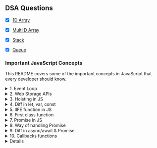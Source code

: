 ## DSA Questions
- [x] [1D Array](https://www.hackerearth.com/practice/data-structures/arrays/1-d/practice-problems/)

- [x] [Multi D Array](https://www.hackerearth.com/practice/data-structures/arrays/multi-dimensional/practice-problems/)
    
- [x] [Stack](https://www.hackerearth.com/practice/data-structures/stacks/basics-of-stacks/practice-problems/)
  
- [x] [Queue](https://www.hackerearth.com/practice/data-structures/queues/basics-of-queues/practice-problems/)

### Important JavaScript Concepts
This README covers some of the important concepts in JavaScript that every developer should know.

<details>
  <summary>1. Event Loop</summary>
  <p>
    In JavaScript, the event loop is responsible for handling all the asynchronous code that runs in the browser. It continuously checks for any asynchronous tasks in the event queue and executes them one by one in the order they were added. This helps prevent any blocking code from affecting the performance of the web page.
  </p>
</details>
<details>
  <summary>2. Web Storage APIs</summary>
  <p>
    Local Storage and Session Storage are two web storage APIs provided by modern browsers that allow you to store data on the client-side. Local Storage is used to store data that needs to be persisted across multiple sessions, while Session Storage is used to store data that needs to be retained only for the current session.
  </p>
</details>
<details>
  <summary>3. Hoisting in JS</summary>
  <p>
    Hoisting is a JavaScript behavior that allows variables and functions to be declared after they are used. When JavaScript code is executed, the variable and function declarations are moved to the top of their respective scopes.
  </p>
</details>
<details>
  <summary>4. Diff in let, var, const</summary>
  <p>
    let and const are block-scoped variables introduced in ES6, while var is function-scoped. let variables can be reassigned, but not re-declared, while const variables cannot be reassigned or re-declared.
  </p>
</details>
<details>
  <summary>5. IIFE function in JS</summary>
  <p>
    IIFE stands for Immediately Invoked Function Expression. It is a JavaScript function that is immediately executed as soon as it is defined. It is often used to create a private scope and prevent the pollution of the global namespace.
  </p>
</details>
<details>
  <summary>6. First class function</summary>
  <p>
    In JavaScript, functions are treated as first-class citizens, which means they can be assigned to variables, passed as arguments to other functions, and returned as values from functions.
  </p>
</details>
<details>
  <summary>7. Promise in JS</summary>
  <p>
    A promise is an object in JavaScript that represents the eventual completion or failure of an asynchronous operation. It provides a way to handle asynchronous code in a more synchronous way, using a then() method to chain multiple asynchronous operations.
  </p>
</details>
<details>
  <summary>8. Way of handling Promise</summary>
  <p>
    Promises can be handled using the then() and catch() methods. The then() method is used to handle the successful completion of a Promise, while the catch() method is used to handle any errors that may occur.
  </p>
</details>
<details>
  <summary>9. Diff in async/await & Promise</summary>
  <p>
    async/await is a syntactical feature introduced in ES8 that makes working with Promises easier. It allows you to write asynchronous code in a synchronous style, making it easier to read and write. async/await uses Promises internally.
  </p>
</details>
<details>
  <summary>10. Callbacks functions</summary>
  <p>
    A callback function is a function that is passed as an argument to another function and is executed inside that function. It is often used to handle asynchronous code, where the callback function is executed when the asynchronous operation is complete.
  </p>
</details>
<details>
